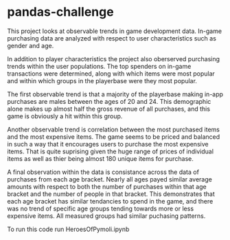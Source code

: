 # pandas-challenge

This project looks at observable trends in game development data. In-game purchasing data are analyzed with respect to user characteristics such as gender and age. 

In addition to player characteristics the project also oberserved purchasing trends within the user populations. The top spenders on in-game transactions were determined, along with which items were most popular and within which groups in the playerbase were they most popular. 

The first observable trend is that a majority of the playerbase making in-app purchases are males between the ages of 20 and 24. This demographic alone makes up almost half the gross revenue of all purchases, and this game is obviously a hit within this group. 

Another observable trend is correlation between the most purchased items and the most expensive items. The game seems to be priced and balanced in such a way that it encourages users to purchase the most expensive items. That is quite suprising given the huge range of prices of individual items as well as thier being almost 180 unique items for purchase. 

A final observation within the data is consistance across the data of purchases from each age bracket. Nearly all ages payed similar average amounts with respect to both the number of purchases within that age bracket and the number of people in that bracket. This demonstrates that each age bracket has similar tendancies to spend in the game, and there was no trend of specific age groups tending towards more or less expensive items. All measured groups had similar puchasing patterns.

To run this code run HeroesOfPymoli.ipynb